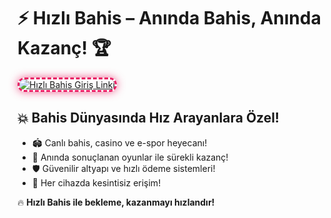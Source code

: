 <h1>⚡ Hızlı Bahis – Anında Bahis, Anında Kazanç! 🏆</h1>

<a href="https://cutt.ly/HizliLink" title="Hızlı Bahis Giriş">
  <img src="https://i.ibb.co/BtMhhf6/g-venligiris.jpg" alt="Hızlı Bahis Giriş Linki" style="max-width: 100%; border: 3px dashed #e91e63; border-radius: 14px; box-shadow: 0px 0px 14px rgba(233, 30, 99, 0.7);">
</a>

<h2>💥 Bahis Dünyasında Hız Arayanlara Özel!</h2>
<ul>
  <li>🏟️ Canlı bahis, casino ve e-spor heyecanı!</li>
  <li>🎉 Anında sonuçlanan oyunlar ile sürekli kazanç!</li>
  <li>🛡️ Güvenilir altyapı ve hızlı ödeme sistemleri!</li>
  <li>📳 Her cihazda kesintisiz erişim!</li>
</ul>

<p>🔥 <strong>Hızlı Bahis ile bekleme, kazanmayı hızlandır!</strong></p>

<meta name="description" content="Hızlı Bahis ile anında giriş yap, hızlı kazan. Spor bahisleri, casino oyunları ve yüksek oranlarla kesintisiz kazanç seni bekliyor!">
